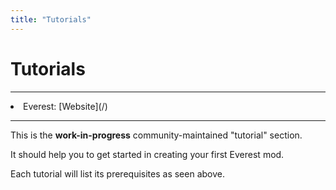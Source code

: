 ```yaml
---
title: "Tutorials"
---
```


# Tutorials

----

<div class="prerequisites">
<li>Everest: [Website](/)</li>
</div>

----

This is the **work-in-progress** community-maintained "tutorial" section.

It should help you to get started in creating your first Everest mod.

Each tutorial will list its prerequisites as seen above.
